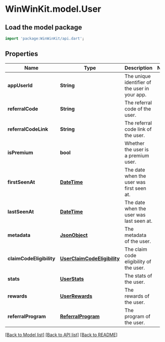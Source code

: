 # WinWinKit.model.User

## Load the model package
```dart
import 'package:WinWinKit/api.dart';
```

## Properties
Name | Type | Description | Notes
------------ | ------------- | ------------- | -------------
**appUserId** | **String** | The unique identifier of the user in your app. | 
**referralCode** | **String** | The referral code of the user. | 
**referralCodeLink** | **String** | The referral code link of the user. | 
**isPremium** | **bool** | Whether the user is a premium user. | 
**firstSeenAt** | [**DateTime**](DateTime.md) | The date when the user was first seen at. | 
**lastSeenAt** | [**DateTime**](DateTime.md) | The date when the user was last seen at. | 
**metadata** | [**JsonObject**](.md) | The metadata of the user. | 
**claimCodeEligibility** | [**UserClaimCodeEligibility**](UserClaimCodeEligibility.md) | The claim code eligibility of the user. | 
**stats** | [**UserStats**](UserStats.md) | The stats of the user. | 
**rewards** | [**UserRewards**](UserRewards.md) | The rewards of the user. | 
**referralProgram** | [**ReferralProgram**](ReferralProgram.md) | The program of the user. | 

[[Back to Model list]](../README.md#documentation-for-models) [[Back to API list]](../README.md#documentation-for-api-endpoints) [[Back to README]](../README.md)


